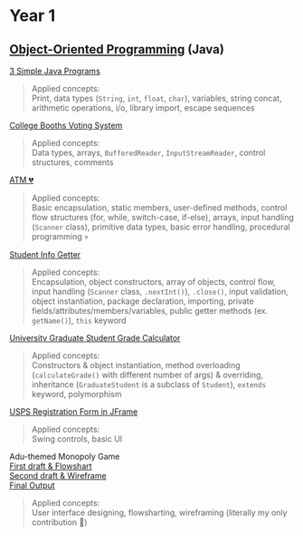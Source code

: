 # Year 1
## [Object-Oriented Programming](year-1/object-oriented-programming) (Java)
[3 Simple Java Programs](year-1/object-oriented-programming/20250205-a-mp1) <br/>
> Applied concepts: <br/>
> Print, data types (`String`, `int`, `float`, `char`), variables, string concat, arithmetic operations, i/o, library import, escape sequences <br/>

[College Booths Voting System](year-1/object-oriented-programming/20250212-a-mp2) <br/>
> Applied concepts: <br/>
> Data types, arrays, `BufferedReader`, `InputStreamReader`, control structures, comments <br/>

[ATM :broken_heart:](year-1/object-oriented-programming/20250305-a-exam) <br/>
> Applied concepts: <br/>
> Basic encapsulation, static members, user-defined methods, control flow structures (for, while, switch-case, if-else), arrays, input handling (`Scanner` class), primitive data types, basic error handling, procedural programming :skull: <br/>

[Student Info Getter](year-1/object-oriented-programming/20250312-b-mp1/screenshots) <br/>
> Applied concepts: <br/>
> Encapsulation, object constructors, array of objects, control flow, input handling (`Scanner` class, `.nextInt()`), `.close()`, input validation, object instantiation, package declaration, importing, private fields/attributes/members/variables, public getter methods (ex. `getName()`), `this` keyword <br/>

[University Graduate Student Grade Calculator](year-1/object-oriented-programming/20250319-b-mp2) <br/>
> Applied concepts: <br/>
> Constructors & object instantiation, method overloading (`calculateGrade()` with different number of args) & overriding, inheritance (`GraduateStudent` is a subclass of `Student`), `extends` keyword, polymorphism

[USPS Registration Form in JFrame](year-1/object-oriented-programming/20250326-b-mp3) <br/>
> Applied concepts: <br/>
> Swing controls, basic UI

Adu-themed Monopoly Game <br/>
[First draft & Flowshart](year-1/object-oriented-programming/20250413-b-exam) <br/>
[Second draft & Wireframe](year-1/object-oriented-programming/20250423-c-mp1) <br/>
[Final Output](year-1/object-oriented-programming/20250521-final-project/AACExpress_MonopolyFile) <br/>
> Applied concepts: <br/>
> User interface designing, flowsharting, wireframing (literally my only contribution :wilted_flower:)
